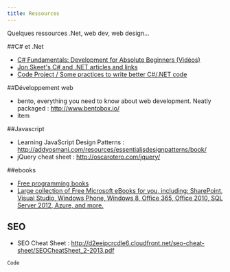 ```yaml
---
title: Ressources
---
```

Quelques ressources .Net, web dev, web design...

##C# et .Net
- [C# Fundamentals: Development for Absolute Beginners (Vidéos)](http://channel9.msdn.com/Series/C-Sharp-Fundamentals-Development-for-Absolute-Beginners)
- [Jon Skeet's C# and .NET articles and links](http://www.yoda.arachsys.com/csharp/)
- [Code Project / Some practices to write better C#/.NET code](http://www.codeproject.com/KB/cs/)

##Développement web
- bento, everything you need to know about web development. Neatly packaged : http://www.bentobox.io/
- item

##Javascript
- Learning JavaScript Design Patterns : http://addyosmani.com/resources/essentialjsdesignpatterns/book/
- jQuery cheat sheet : http://oscarotero.com/jquery/

##ebooks
- [Free programming books](https://github.com/vhf/free-programming-books/blob/master/free-programming-books.md)
- [Large collection of Free Microsoft eBooks for you, including: SharePoint, Visual Studio, Windows Phone, Windows 8, Office 365, Office 2010, SQL Server 2012, Azure, and more.](http://blogs.msdn.com/b/mssmallbiz/archive/2012/07/27/large-collection-of-free-microsoft-ebooks-for-you-including-sharepoint-visual-studio-windows-phone-windows-8-office-365-office-2010-sql-server-2012-azure-and-more.aspx)

## SEO
- SEO Cheat Sheet : http://d2eeipcrcdle6.cloudfront.net/seo-cheat-sheet/SEOCheatSheet_2-2013.pdf

`Code`
